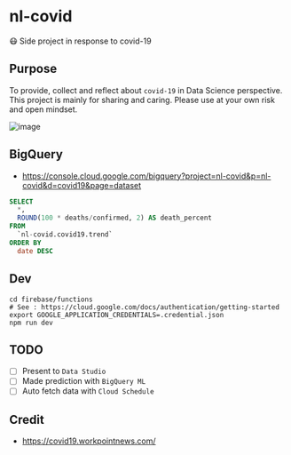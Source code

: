 # nl-covid

😷 Side project in response to covid-19

## Purpose

To provide, collect and reflect about `covid-19` in Data Science perspective.
This project is mainly for sharing and caring.
Please use at your own risk and open mindset.

![image](https://user-images.githubusercontent.com/97060/76939014-38296000-692a-11ea-8e1a-aa741eccdc92.png)

## BigQuery

- https://console.cloud.google.com/bigquery?project=nl-covid&p=nl-covid&d=covid19&page=dataset

```SQL
SELECT
  *,
  ROUND(100 * deaths/confirmed, 2) AS death_percent
FROM
  `nl-covid.covid19.trend`
ORDER BY
  date DESC
```

## Dev

```
cd firebase/functions
# See : https://cloud.google.com/docs/authentication/getting-started
export GOOGLE_APPLICATION_CREDENTIALS=.credential.json
npm run dev
```

## TODO

- [ ] Present to `Data Studio`
- [ ] Made prediction with `BigQuery ML`
- [ ] Auto fetch data with `Cloud Schedule`

## Credit

- https://covid19.workpointnews.com/
